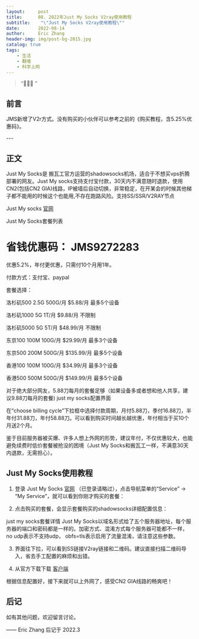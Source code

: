 ```yaml
---
layout:     post
title:      08. 2022年Just My Socks V2ray使用教程
subtitle:    "\"Just My Socks V2ray使用教程\""
date:       2022-08-14
author:     Eric Zhang
header-img: img/post-bg-2015.jpg
catalog: true
tags:
    - 生活
    - 翻墙
    - 科学上网
---
```


> “🙉🙉🙉 ”


## 前言

JMS新增了V2r方式。没有购买的小伙伴可以参考之前的《购买教程，含5.25%优惠码》。

<p id = "build"></p>
---

## 正文
Just My Socks是 搬瓦工官方运营的shadowsocks机场，适合于不想买vps折腾部署的网友。Just My socks支持支付宝付款，30天内不满意随时退款，使用CN2(包括CN2 GIA)线路，IP被墙后自动切换，非常稳定，在开某会的时候其他梯子都不能用的时候这个也能用,不存在跑路风险。支持SS/SSR/V2RAY节点

Just My socks [官网](https://justmysocks.net/members/aff.php?aff=10848) 

Just My Socks套餐列表
# 省钱优惠码： JMS9272283 
优惠5.2%，年付更优惠，只需付10个月用1年。

付款方式：支付宝、paypal

套餐选择：

洛杉矶500	2.5G	500G/月	$5.88/月	最多5个设备	

洛杉矶1000	5G	1T/月	$9.88/月	不限制	

洛杉矶5000	5G	5T/月	$48.99/月	不限制

东京100	100M	100G/月	$29.99/月	最多3个设备	

东京500	200M	500G/月	$135.99/月	最多5个设备

香港100	100M	100G/月	$34.99/月	最多3个设备

香港500	500M	500G/月	$149.99/月	最多5个设备


对于绝大部分网友，5.88刀每月的套餐足够（如果设备多或者想和他人共享，建议9.88刀每月的套餐) just my socks配置界面

在“choose billing cycle”下拉框中选择付款周期，月付5.88刀，季付16.88刀，半年付31.88刀，年付58.88刀。可以看到购买时间越长越优惠，年付相当于买10个月送2个月。


鉴于目前服务器被买爆、许多人想上外网的形势，建议年付，不仅优惠较大，也能避免续费时低价套餐被抢没的困境（Just My Socks和搬瓦工一样，不满意30天内退款，无需担心）。


## Just My Socks使用教程
1. 登录 Just My Socks [官网](https://justmysocks.net/members/aff.php?aff=10848) （已登录请略过），点击导航菜单的“Service” -> “My Service”，就可以看到你刚才购买的套餐：

2. 点击购买的套餐，会显示套餐购买的shadowsocks详细配置信息：

just my socks套餐详情
Just My Socks以域名形式给了五个服务器地址，每个服务器的端口和密码都是一样的。加密方式、混淆方式每个服务器可能都不一样，no udp表示不支持udp， obfs=tls表示启用了流量混淆，请注意这些参数。

3. 界面往下拉，可以看到SS链接V2ray链接和二维码。建议直接扫描二维码导入，省去手工配置的麻烦和出错。

4. 从官方下载下载 [客户端](https://justmysocks.net/members/index.php?rp=/knowledgebase/5/Software-download-links.html)

根据信息配置好，接下来就可以上外网了，感受CN2 GIA线路的畅爽吧！

## 后记

如有其他问题，欢迎留言讨论。

—— Eric Zhang 后记于 2022.3

